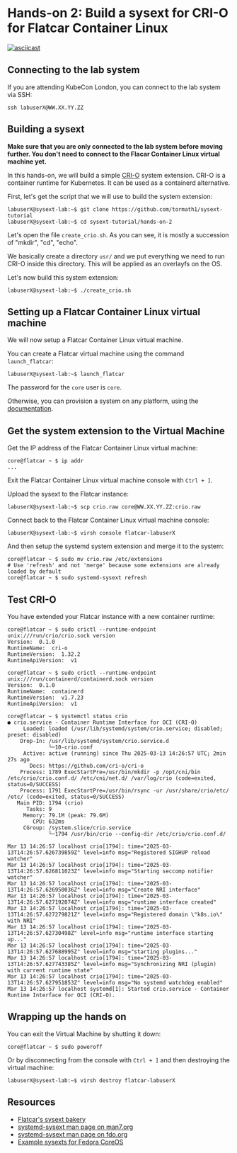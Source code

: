 # Hands-on 2: Build a sysext for CRI-O for Flatcar Container Linux

[![asciicast](https://asciinema.org/a/707977.svg)](https://asciinema.org/a/707977)

## Connecting to the lab system

If you are attending KubeCon London, you can connect to the lab system via SSH:

```
ssh labuserX@WW.XX.YY.ZZ
```

## Building a sysext

**Make sure that you are only connected to the lab system before moving
further. You don't need to connect to the Flacar Container Linux virtual
machine yet.**

In this hands-on, we will build a simple [CRI-O](https://cri-o.io/) system
extension. CRI-O is a container runtime for Kubernetes. It can be used as a
containerd alternative.

First, let's get the script that we will use to build the system extension:

```
labuserX@sysext-lab:~$ git clone https://github.com/tormath1/sysext-tutorial
labuserX@sysext-lab:~$ cd sysext-tutorial/hands-on-2
```

Let's open the file `create_crio.sh`. As you can see, it is mostly a succession
of "mkdir", "cd", "echo".

We basically create a directory `usr/` and we put everything we need to run
CRI-O inside this directory. This will be applied as an overlayfs on the OS.

Let's now build this system extension:

```
labuserX@sysext-lab:~$ ./create_crio.sh
```

## Setting up a Flatcar Container Linux virtual machine

We will now setup a Flatcar Container Linux virtual machine.

You can create a Flatcar virtual machine using the command `launch_flatcar`:

```
labuserX@sysext-lab:~$ launch_flatcar
```

The password for the `core` user is `core`.

Otherwise, you can provision a system on any platform, using the
[documentation](https://www.flatcar.org/docs/latest/installing/).

## Get the system extension to the Virtual Machine

Get the IP address of the Flatcar Container Linux virtual machine:

```
core@flatcar ~ $ ip addr
...
```

Exit the Flatcar Container Linux virtual machine console with `Ctrl + ]`.

Upload the sysext to the Flatcar instance:

```
labuserX@sysext-lab:~$ scp crio.raw core@WW.XX.YY.ZZ:crio.raw
```

Connect back to the Flatcar Container Linux virtual machine console:

```
labuserX@sysext-lab:~$ virsh console flatcar-labuserX
```

And then setup the systemd system extension and merge it to the system:

```
core@flatcar ~ $ sudo mv crio.raw /etc/extensions
# Use 'refresh' and not 'merge' because some extensions are already loaded by default
core@flatcar ~ $ sudo systemd-sysext refresh
```

## Test CRI-O

You have extended your Flatcar instance with a new container runtime:

```
core@flatcar ~ $ sudo crictl --runtime-endpoint unix:///run/crio/crio.sock version
Version:  0.1.0
RuntimeName:  cri-o
RuntimeVersion:  1.32.2
RuntimeApiVersion:  v1

core@flatcar ~ $ sudo crictl --runtime-endpoint unix:///run/containerd/containerd.sock version
Version:  0.1.0
RuntimeName:  containerd
RuntimeVersion:  v1.7.23
RuntimeApiVersion:  v1

core@flatcar ~ $ systemctl status crio
● crio.service - Container Runtime Interface for OCI (CRI-O)
     Loaded: loaded (/usr/lib/systemd/system/crio.service; disabled; preset: disabled)
    Drop-In: /usr/lib/systemd/system/crio.service.d
             └─10-crio.conf
     Active: active (running) since Thu 2025-03-13 14:26:57 UTC; 2min 27s ago
       Docs: https://github.com/cri-o/cri-o
    Process: 1789 ExecStartPre=/usr/bin/mkdir -p /opt/cni/bin /etc/crio/crio.conf.d/ /etc/cni/net.d/ /var/log/crio (code=exited, status=0/SUCCESS)
    Process: 1791 ExecStartPre=/usr/bin/rsync -ur /usr/share/crio/etc/ /etc/ (code=exited, status=0/SUCCESS)
   Main PID: 1794 (crio)
      Tasks: 9
     Memory: 79.1M (peak: 79.6M)
        CPU: 632ms
     CGroup: /system.slice/crio.service
             └─1794 /usr/bin/crio --config-dir /etc/crio/crio.conf.d/

Mar 13 14:26:57 localhost crio[1794]: time="2025-03-13T14:26:57.626739859Z" level=info msg="Registered SIGHUP reload watcher"
Mar 13 14:26:57 localhost crio[1794]: time="2025-03-13T14:26:57.626811023Z" level=info msg="Starting seccomp notifier watcher"
Mar 13 14:26:57 localhost crio[1794]: time="2025-03-13T14:26:57.626950036Z" level=info msg="Create NRI interface"
Mar 13 14:26:57 localhost crio[1794]: time="2025-03-13T14:26:57.627192074Z" level=info msg="runtime interface created"
Mar 13 14:26:57 localhost crio[1794]: time="2025-03-13T14:26:57.627279821Z" level=info msg="Registered domain \"k8s.io\" with NRI"
Mar 13 14:26:57 localhost crio[1794]: time="2025-03-13T14:26:57.62730498Z" level=info msg="runtime interface starting up..."
Mar 13 14:26:57 localhost crio[1794]: time="2025-03-13T14:26:57.627688995Z" level=info msg="starting plugins..."
Mar 13 14:26:57 localhost crio[1794]: time="2025-03-13T14:26:57.627743385Z" level=info msg="Synchronizing NRI (plugin) with current runtime state"
Mar 13 14:26:57 localhost crio[1794]: time="2025-03-13T14:26:57.627951853Z" level=info msg="No systemd watchdog enabled"
Mar 13 14:26:57 localhost systemd[1]: Started crio.service - Container Runtime Interface for OCI (CRI-O).
```

## Wrapping up the hands on

You can exit the Virtual Machine by shutting it down:

```
core@flatcar ~ $ sudo poweroff
```

Or by disconnecting from the console with `Ctrl + ]` and then destroying the
virtual machine:

```
labuserX@sysext-lab:~$ virsh destroy flatcar-labuserX
```

## Resources

* [Flatcar's sysext bakery](https://github.com/flatcar/sysext-bakery/tree/main/crio.sysext)
* [systemd-sysext man page on man7.org](https://man7.org/linux/man-pages/man8/systemd-sysext.8.html)
* [systemd-sysext man page on fdo.org](https://www.freedesktop.org/software/systemd/man/latest/systemd-sysext.html)
* [Example sysexts for Fedora CoreOS](https://github.com/travier/fedora-sysexts)

